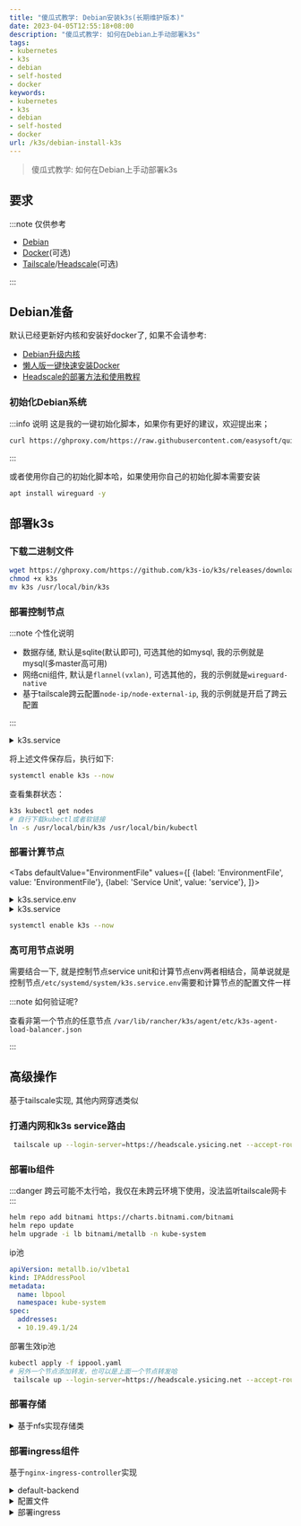 ```yaml
---
title: "傻瓜式教学: Debian安装k3s(长期维护版本)"
date: 2023-04-05T12:55:18+08:00
description: "傻瓜式教学: 如何在Debian上手动部署k3s"
tags:
- kubernetes
- k3s
- debian
- self-hosted
- docker
keywords:
- kubernetes
- k3s
- debian
- self-hosted
- docker
url: /k3s/debian-install-k3s
---
```


> 傻瓜式教学: 如何在Debian上手动部署k3s

<!-- truncate -->

## 要求

:::note 仅供参考

- [Debian](/tags/debian)
- [Docker](/tags/docker)(可选)
- [Tailscale](/tags/tailscale)/[Headscale](/tags/headscale)(可选)

:::

## Debian准备

默认已经更新好内核和安装好docker了, 如果不会请参考:

- [Debian升级内核](/posts/debian-upgrade)
- [懒人版一键快速安装Docker](/posts/docker)
- [Headscale的部署方法和使用教程](/posts/headscale-intro)

### 初始化Debian系统

:::info 说明
这是我的一键初始化脚本，如果你有更好的建议，欢迎提出来；

```bash title="初始化一键脚本"
curl https://ghproxy.com/https://raw.githubusercontent.com/easysoft/quickon_cli/master/hack/manifests/scripts/init.sh | bash
```

:::

或者使用你自己的初始化脚本哈，如果使用你自己的初始化脚本需要安装

```bash title="wireguard"
apt install wireguard -y
```

## 部署k3s

### 下载二进制文件

```bash titile="需要在所有节点中k3s二进制文件"
wget https://ghproxy.com/https://github.com/k3s-io/k3s/releases/download/v1.24.12%2Bk3s1/k3s
chmod +x k3s
mv k3s /usr/local/bin/k3s
```

### 部署控制节点

:::note 个性化说明

- 数据存储, 默认是sqlite(默认即可), 可选其他的如mysql, 我的示例就是mysql(多master高可用)
- 网络cni组件, 默认是`flannel(vxlan)`, 可选其他的，我的示例就是`wireguard-native`
- 基于tailscale跨云配置`node-ip/node-external-ip`, 我的示例就是开启了跨云配置

:::

<details>
<summary>k3s.service</summary>

```service title="/etc/systemd/system/k3s.service"
[Unit]
Description=Lightweight Kubernetes
Documentation=https://k3s.io
Wants=network-online.target

[Install]
WantedBy=multi-user.target

[Service]
Type=notify
EnvironmentFile=-/etc/systemd/system/k3s.service.env
KillMode=process
Delegate=yes
# Having non-zero Limit*s causes performance problems due to accounting overhead
# in the kernel. We recommend using cgroups to do container-local accounting.
LimitNOFILE=1048576
LimitNPROC=infinity
LimitCORE=infinity
TasksMax=infinity
TimeoutStartSec=0
Restart=always
RestartSec=5s
ExecStartPre=-/usr/sbin/modprobe br_netfilter
ExecStartPre=-/usr/sbin/modprobe overlay
ExecStart=/usr/local/bin/k3s server --datastore-endpoint mysql://tidb-region-k3s:athe8AhSheyooPh8Uph0lieJ4Fdeitei2su@tcp(10.10.10.10:3306)/tidbk3s  --tls-san kapi.ysicing.net --tls-san kubeapi.ysicing.net  --cluster-cidr 10.20.0.0/16 --service-cidr 10.30.0.0/16 --service-node-port-range 30000-60000 --flannel-backend wireguard-native --disable-network-policy --disable-helm-controller --disable servicelb,traefik,local-storage   --kube-proxy-arg "proxy-mode=ipvs" "masquerade-all=true"  --kube-proxy-arg "metrics-bind-address=0.0.0.0" --docker --node-ip 10.77.0.2 --node-external-ip 10.77.0.2
```

</details>

将上述文件保存后，执行如下:

```bash title="启动 k3s 控制平面并设置开机自启"
systemctl enable k3s --now
```

查看集群状态：

```bash
k3s kubectl get nodes
# 自行下载kubectl或者软链接
ln -s /usr/local/bin/k3s /usr/local/bin/kubectl
```

### 部署计算节点

<Tabs
  defaultValue="EnvironmentFile"
  values={[
    {label: 'EnvironmentFile', value: 'EnvironmentFile'},
    {label: 'Service Unit', value: 'service'},
  ]}>
  <TabItem value="EnvironmentFile" label="EnvironmentFile">

<details>
<summary>k3s.service.env</summary>

:::note
`K3S_URL`: API Server 的 URL，一般格式为：<https://<master_ip>:6443。其中> <master_ip> 是控制节点的IP或者tls-san对应的域名哈<br/>
`K3S_TOKEN`: 加入集群所需的 token，可以在控制节点上查看 `/var/lib/rancher/k3s/server/node-token` 文件
:::

```env title="/etc/systemd/system/k3s.service.env"
K3S_URL=https://kubeapi.ysicing.net:6443
K3S_TOKEN=KToken
```

</details>

  </TabItem>

  <TabItem value="service" label="Service Unit">

<details>
<summary>k3s.service</summary>

```service title="/etc/systemd/system/k3s.service"
[Unit]
Description=Lightweight Kubernetes
Documentation=https://k3s.io
Wants=network-online.target

[Install]
WantedBy=multi-user.target

[Service]
#Type=notify
Type=exec
EnvironmentFile=-/etc/systemd/system/k3s.service.env
KillMode=process
Delegate=yes
# Having non-zero Limit*s causes performance problems due to accounting overhead
# in the kernel. We recommend using cgroups to do container-local accounting.
LimitNOFILE=1048576
LimitNPROC=infinity
LimitCORE=infinity
TasksMax=infinity
TimeoutStartSec=0
Restart=always
RestartSec=5s
ExecStartPre=-/usr/sbin/modprobe br_netfilter
ExecStartPre=-/usr/sbin/modprobe overlay
ExecStart=/usr/local/bin/k3s agent --kube-proxy-arg "proxy-mode=ipvs" "masquerade-all=true" --kube-proxy-arg "metrics-bind-address=0.0.0.0" --docker --node-external-ip 10.77.0.3 --node-ip 10.77.0.3
```

</details>

  </TabItem>
</Tabs>

```bash title="启动 k3s agent 并设置自启"
systemctl enable k3s --now
```

### 高可用节点说明

需要结合一下, 就是控制节点service unit和计算节点env两者相结合，简单说就是控制节点`/etc/systemd/system/k3s.service.env`需要和计算节点的配置文件一样

:::note 如何验证呢?

查看非第一个节点的任意节点 `/var/lib/rancher/k3s/agent/etc/k3s-agent-load-balancer.json`

:::

## 高级操作

基于tailscale实现, 其他内网穿透类似

### 打通内网和k3s service路由

```bash title="添加service路由"
 tailscale up --login-server=https://headscale.ysicing.net --accept-routes=true --accept-dns=false --advertise-routes=10.30.0.0/16
```

### 部署lb组件

:::danger
跨云可能不太行哈，我仅在未跨云环境下使用，没法监听tailscale网卡
:::

```bash titile="部署负载均衡组件"
helm repo add bitnami https://charts.bitnami.com/bitnami
helm repo update
helm upgrade -i lb bitnami/metallb -n kube-system
```

ip池

```yaml title="ippool.yaml"
apiVersion: metallb.io/v1beta1
kind: IPAddressPool
metadata:
  name: lbpool
  namespace: kube-system
spec:
  addresses:
  - 10.19.49.1/24
```

部署生效ip池

```bash
kubectl apply -f ippool.yaml
# 另外一个节点添加转发，也可以是上面一个节点转发哈
 tailscale up --login-server=https://headscale.ysicing.net --accept-routes=true --accept-dns=false --advertise-routes=10.19.49.1/24
```

### 部署存储

<details>
<summary>基于nfs实现存储类</summary>

```bash
helm repo add nfs-subdir-external-provisioner https://kubernetes-sigs.github.io/nfs-subdir-external-provisioner/
helm repo update
helm upgrade -i nfs-subdir-external-provisioner nfs-subdir-external-provisioner/nfs-subdir-external-provisioner \
    -n kube-system \
    --set image.repository=ccr.ccs.tencentyun.com/k7scn/nfs-subdir-external-provisioner \
    --set nfs.server=10.0.8.8 \
    --set nfs.path=/k8sshare \
```
</details>

### 部署ingress组件

基于<code>nginx-ingress-controller</code>实现

<details>
<summary>default-backend</summary>

```bash title="default-backend"
# 部署默认后端，劫持404，503，504
kubectl apply -f https://ghproxy.com/https://raw.githubusercontent.com/ysicing/default-backend/master/deploy.yaml
```
</details>

<details>
<summary>配置文件</summary>

- 默认使用`DaemonSet`,指定节点角色(node-role)是nginx的节点部署
- 默认证书是`kube-system/tls-ysicing-cloud`

```bash
# 添加rule
kubectl label nodes k.t2.ysicing.local  node-role.kubernetes.io/nginx=true
# 创建证书
kubectl create secret tls tls-ysicing-cloud --cert=/tmp/fullchain.cer --key=/tmp/privkey.key --dry-run=client -o yaml > /tmp/tls-ysicing-cloud.yaml
kubectl apply -f /tmp/tls-ysicing-cloud.yaml -n kube-system
```

```yaml title="nginx-ingress-controller.yaml"
config:
  access-log-path: /var/log/nginxweb/nginx_access.log
  compute-full-forwarded-for: "true"
  custom-http-errors: 403,503,504
  error-log-path: /var/log/nginxweb/nginx_error.log
  forwarded-for-header: X-Forwarded-For
  generate-request-id: "true"
  keep-alive-requests: "10000"
  log-format-escape-json: "true"
  log-format-upstream: '{ "timestamp": "$time_iso8601", "network": { "x-forward-for":
    "$proxy_add_x_forwarded_for", "remote_addr": "$remote_addr"}, "user": { "id":
    "$remote_user"},"user-agent": {"original": "$http_user_agent"},"namespace": "$namespace","http":
    { "version": "$server_protocol", "request": {"body": {"bytes":$body_bytes_sent},
    "bytes":$request_length, "method": "$request_method", "referrer": "$http_referer",
    "request_id": "$request_id"}, "response": {"body": {"bytes":$body_bytes_sent},
    "bytes":$bytes_sent, "status_code": "$status", "time":$request_time}, "upstream":
    {"name": "$proxy_upstream_name", "bytes": $upstream_response_length, "status_code":"$upstream_status",
    "time":$upstream_response_time, "address": "$upstream_addr"}, "url": {"domain":
    "$host","path": "$uri", "query": "$args", "original": "$request_uri"}}}'
  max-worker-connections: "65536"
  proxy-body-size: 500m
  upstream-keepalive-connections: "200"
  use-forwarded-headers: "true"
  gzip-level: "9"
  use-gzip: "true"
  force-ssl-redirect: "true"
defaultBackendService: "kube-system/custom-default-backend"
reportNodeInternalIp: true
watchIngressWithoutClass: true
ingressClassResource:
  name: nginx
  enabled: true
  default: true
extraArgs:
  default-ssl-certificate: "kube-system/tls-ysicing-cloud"
# hostNetwork: true
dnsPolicy: ClusterFirstWithHostNet
nodeSelector:
  node-role.kubernetes.io/nginx: "true"
extraVolumes:
  - emptyDir: {}
    name: log-volume
extraVolumeMounts:
  - mountPath: /var/log/nginxweb
    name: log-volume
defaultBackend:
  enabled: false
metrics:
  enabled: true
  serviceMonitor:
    enabled: true
kind: DaemonSet
daemonset:
  useHostPort: true
# strategy:
#   type: Recreate
```

</details>

<details>
<summary>部署ingress</summary>

```bash title="helm部署"
helm repo add bitnami https://charts.bitnami.com/bitnami
helm repo update
helm upgrade -i nginx-ingress-controller bitnami/nginx-ingress-controller -n kube-system -f ./nginx-ingress-controller.yaml
```

</details>
